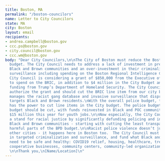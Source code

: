 ```yaml
---
title: Boston, MA
permalink: "/boston-councilors"
name: Letter to City Councilors
state: MA
city: Boston
layout: email
recipients:
- andrea.campbell@boston.gov
- ccc.ps@boston.gov
- city.council@boston.gov
- ccc.wm@boston.gov
body: "Dear City Councilors,\n\nThe City of Boston must reduce the Boston Police Department
  budget. The City Council needs to address a lack of investment in predominantly
  Black and Brown communities and an over-investment in their criminalization and
  surveillance including spending on the Boston Regional Intelligence Center (BRIC).\n\nThe
  City Council is considering a grant of $850,000 from the Executive of Public Safety
  to spend on the BRIC, in addition to $4 million in the City Budget and other federal
  funding from Trump’s Department of Homeland Security. The City Council should not
  authorize the grant and should cut the BRIC line item from our city budget. BRIC
  manages the racist gang database and invasive surveillance that disproportionately
  targets Black and Brown residents.\nWith the overall police budget, the City Council
  has the power to cut line items in the City budget. The police budget and overtime
  budget should be cut, with funds reinvested in Black and POC communities including
  $15 million this year for youth jobs.\n\nNow especially, the City Council can take
  a stand for racial justice by significantly defunding policing and investing in
  Black and Brown communities - starting with cutting the least transparent and most
  harmful parts of the BPD budget.\n\nRacist police violence doesn’t just happen in
  other cities - it happens here in Boston too.  The City Council must stop investing
  in targeted criminalization and surveillance, and fund what Black and Brown communities
  need to be safe and healthy: COVID19 relief, housing, healthcare, treatment, healing,
  cooperative businesses, community centers, community-led organizations and projects.
  \n\nThank you,\n[Name/Location]\n"
---
```


